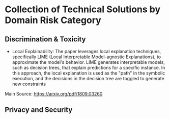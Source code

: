 # Collection of Technical Solutions by Domain Risk Category

## Discrimination & Toxicity

- Local Explainability: The paper leverages local explanation techniques, specifically LIME (Local Interpretable Model-agnostic Explanations), to approximate the model's behavior. LIME generates interpretable models, such as decision trees, that explain predictions for a specific instance. In this approach, the local explanation is used as the "path" in the symbolic execution, and the decisions in the decision tree are toggled to generate new constraints

Main Source: https://arxiv.org/pdf/1809.03260

## Privacy and Security
